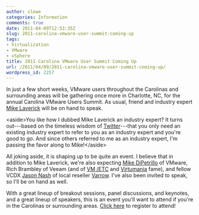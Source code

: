 ```yaml
---
author: slowe
categories: Information
comments: true
date: 2011-04-09T12:53:35Z
slug: 2011-carolina-vmware-user-summit-coming-up
tags:
- Virtualization
- VMware
- vSphere
title: 2011 Carolina VMware User Summit Coming Up
url: /2011/04/09/2011-carolina-vmware-user-summit-coming-up/
wordpress_id: 2257
---
```


In just a few short weeks, VMware users throughout the Carolinas and surrounding areas will be gathering once more in Charlotte, NC, for the annual Carolina VMware Users Summit. As usual, friend and industry expert [Mike Laverick](http://www.rtfm-ed.co.uk/) will be on hand to speak.

&lt;aside&gt;You like how I dubbed Mike Laverick an industry expert? It turns out---based on the timeless wisdom of [Twitter](http://twitter.com/)---that you only need an existing industry expert to refer to you as an industry expert and you're good to go. And since others referred to me as an industry expert, I'm passing the favor along to Mike!&lt;/aside&gt;

All joking aside, it is shaping up to be quite an event. I believe that in addition to Mike Laverick, we're also expecting [Mike DiPetrillo](http://www.mikedipetrillo.com/) of VMware, Rich Brambley of Veeam (and of [VM /ETC](http://vmetc.com) and [Virtumania](http://vmetc.com/podcast/) fame), and fellow VCDX [Jason Nash](http://jasonnash.wordpress.com/) of local reseller [Varrow](http://www.varrow.com/). I've also been invited to speak, so I'll be on hand as well.

With a great lineup of breakout sessions, panel discussions, and keynotes, and a great lineup of speakers, this is an event you'll want to attend if you're in the Carolinas or surrounding areas. [Click here](http://info.vmware.com/content/VMUG_Conference_Registration?ug=ch) to register to attend!
